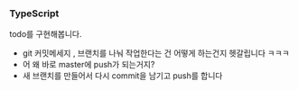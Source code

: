 ### TypeScript

todo를 구현해봅니다.

- git 커밋메세지 , 브랜치를 나눠 작업한다는 건 어떻게 하는건지 헷갈립니다 ㅋㅋㅋ
- 어 왜 바로 master에 push가 되는거지?
- 새 브랜치를 만들어서 다시 commit을 남기고 push를 합니다

